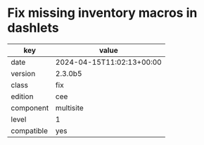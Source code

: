[//]: # (werk v2)
# Fix missing inventory macros in dashlets

key        | value
---------- | ---
date       | 2024-04-15T11:02:13+00:00
version    | 2.3.0b5
class      | fix
edition    | cee
component  | multisite
level      | 1
compatible | yes


